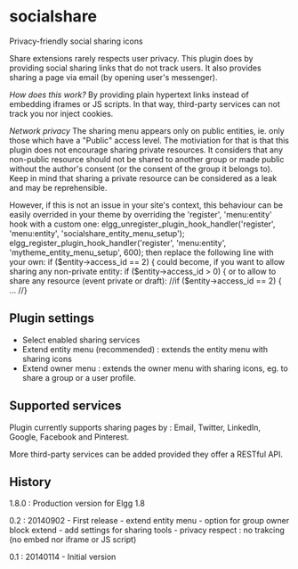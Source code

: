 # socialshare
Privacy-friendly social sharing icons

Share extensions rarely respects user privacy. This plugin does by providing social sharing links that do not track users. 
It also provides sharing a page via email (by opening user's messenger). 


*How does this work?*
By providing plain hypertext links instead of embedding iframes or JS scripts. In that way, third-party services can not track you nor inject cookies. 

*Network privacy*
The sharing menu appears only on public entities, ie. only those which have a "Public" access level. 
The motiviation for that is that this plugin does not encourage sharing private resources. It considers that any non-public resource should not be shared to another group or made public without the author's consent (or the consent of the group it belongs to). Keep in mind that sharing a private resource can be considered as a leak and may be reprehensible. 

However, if this is not an issue in your site's context, this behaviour can be easily overrided in your theme by overriding the 'register', 'menu:entity' hook with a custom one:
  elgg_unregister_plugin_hook_handler('register', 'menu:entity', 'socialshare_entity_menu_setup');
  elgg_register_plugin_hook_handler('register', 'menu:entity', 'mytheme_entity_menu_setup', 600);
then replace the following line with your own:
  if ($entity->access_id == 2) {
could become, if you want to allow sharing any non-private entity:
  if ($entity->access_id > 0) {
or to allow to share any resource (event private or draft):
		//if ($entity->access_id == 2) {
		...
		//}


## Plugin settings
* Select enabled sharing services
* Extend entity menu (recommended) : extends the entity menu with sharing icons
* Extend owner menu : extends the owner menu with sharing icons, eg. to share a group or a user profile. 


## Supported services
Plugin currently supports sharing pages by : Email, Twitter, LinkedIn, Google, Facebook and Pinterest.

More third-party services can be added provided they offer a RESTful API. 


## History

1.8.0 : Production version for Elgg 1.8

0.2 : 20140902 - First release
	- extend entity menu
	- option for group owner block extend
	- add settings for sharing tools
	- privacy respect : no trakcing (no embed nor iframe or JS script)

0.1 : 20140114 - Initial version

